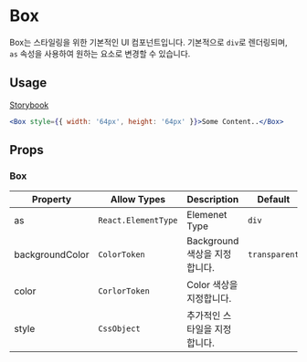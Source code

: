 # Box

Box는 스타일링을 위한 기본적인 UI 컴포넌트입니다. 기본적으로 `div`로 렌더링되며, `as` 속성을 사용하여 원하는 요소로 변경할 수 있습니다.

## Usage

[Storybook](https://designsystemlab.github.io/design-system/?path=/docs/layout-box--basic)

```jsx
<Box style={{ width: '64px', height: '64px' }}>Some Content..</Box>
```

## Props

### Box

| Property        | Allow Types         | Description                   | Default       |
| --------------- | ------------------- | ----------------------------- | ------------- |
| as              | `React.ElementType` | Elemenet Type                 | `div`         |
| backgroundColor | `ColorToken`        | Background 색상을 지정합니다. | `transparent` |
| color           | `CorlorToken`       | Color 색상을 지정합니다.      |               |
| style           | `CssObject`         | 추가적인 스타일을 지정합니다. |               |
